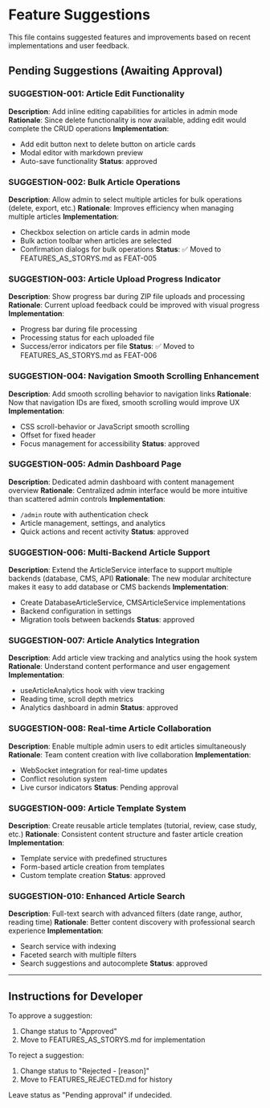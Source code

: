 # Feature Suggestions

This file contains suggested features and improvements based on recent implementations and user feedback.

## Pending Suggestions (Awaiting Approval)

### SUGGESTION-001: Article Edit Functionality
**Description**: Add inline editing capabilities for articles in admin mode
**Rationale**: Since delete functionality is now available, adding edit would complete the CRUD operations
**Implementation**: 
- Add edit button next to delete button on article cards
- Modal editor with markdown preview
- Auto-save functionality
**Status**: approved

### SUGGESTION-002: Bulk Article Operations  
**Description**: Allow admin to select multiple articles for bulk operations (delete, export, etc.)
**Rationale**: Improves efficiency when managing multiple articles
**Implementation**:
- Checkbox selection on article cards in admin mode
- Bulk action toolbar when articles are selected
- Confirmation dialogs for bulk operations
**Status**: ✅ Moved to FEATURES_AS_STORYS.md as FEAT-005

### SUGGESTION-003: Article Upload Progress Indicator
**Description**: Show progress bar during ZIP file uploads and processing
**Rationale**: Current upload feedback could be improved with visual progress
**Implementation**:
- Progress bar during file processing
- Processing status for each uploaded file
- Success/error indicators per file
**Status**: ✅ Moved to FEATURES_AS_STORYS.md as FEAT-006

### SUGGESTION-004: Navigation Smooth Scrolling Enhancement
**Description**: Add smooth scrolling behavior to navigation links
**Rationale**: Now that navigation IDs are fixed, smooth scrolling would improve UX
**Implementation**:
- CSS scroll-behavior or JavaScript smooth scrolling
- Offset for fixed header
- Focus management for accessibility
**Status**: approved

### SUGGESTION-005: Admin Dashboard Page
**Description**: Dedicated admin dashboard with content management overview
**Rationale**: Centralized admin interface would be more intuitive than scattered admin controls
**Implementation**:
- `/admin` route with authentication check
- Article management, settings, and analytics
- Quick actions and recent activity
**Status**: approved

### SUGGESTION-006: Multi-Backend Article Support
**Description**: Extend the ArticleService interface to support multiple backends (database, CMS, API)
**Rationale**: The new modular architecture makes it easy to add database or CMS backends
**Implementation**: 
- Create DatabaseArticleService, CMSArticleService implementations
- Backend configuration in settings
- Migration tools between backends
**Status**: approved

### SUGGESTION-007: Article Analytics Integration  
**Description**: Add article view tracking and analytics using the hook system
**Rationale**: Understand content performance and user engagement
**Implementation**:
- useArticleAnalytics hook with view tracking
- Reading time, scroll depth metrics
- Analytics dashboard in admin
**Status**: approved

### SUGGESTION-008: Real-time Article Collaboration
**Description**: Enable multiple admin users to edit articles simultaneously
**Rationale**: Team content creation with live collaboration
**Implementation**:
- WebSocket integration for real-time updates
- Conflict resolution system
- Live cursor indicators
**Status**: Pending approval

### SUGGESTION-009: Article Template System
**Description**: Create reusable article templates (tutorial, review, case study, etc.)
**Rationale**: Consistent content structure and faster article creation
**Implementation**:
- Template service with predefined structures
- Form-based article creation from templates
- Custom template creation
**Status**: approved

### SUGGESTION-010: Enhanced Article Search
**Description**: Full-text search with advanced filters (date range, author, reading time)
**Rationale**: Better content discovery with professional search experience
**Implementation**:
- Search service with indexing
- Faceted search with multiple filters
- Search suggestions and autocomplete
**Status**: approved

---

## Instructions for Developer

To approve a suggestion:
1. Change status to "Approved" 
2. Move to FEATURES_AS_STORYS.md for implementation

To reject a suggestion:
1. Change status to "Rejected - [reason]"
2. Move to FEATURES_REJECTED.md for history

Leave status as "Pending approval" if undecided.
